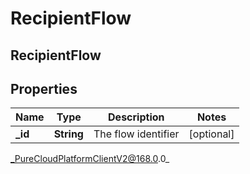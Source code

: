 # RecipientFlow

## RecipientFlow

## Properties

|Name | Type | Description | Notes|
|------------ | ------------- | ------------- | -------------|
| **_id** | **String** | The flow identifier | [optional] |



_PureCloudPlatformClientV2@168.0.0_
